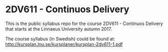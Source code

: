 # 2DV611 - Continuos Delivery

This is the public syllabus repo for the course 2DV611 - Continuos Delivery that starts at the Linnaeus University autumn 2017.

The course syllabus (in Swedish) could be found at: http://kursplan.lnu.se/kursplaner/kursplan-2dv611-1.pdf
